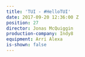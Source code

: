 ```yaml
---
title: 'TUI - #HelloTUI'
date: 2017-09-20 12:36:00 Z
position: 27
director: Jonas McQuiggin
production-company: Indy8
equipment: Arri Alexa
is-shown: false
---
```


